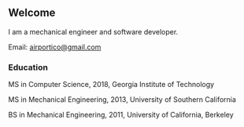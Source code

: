 ## Welcome

I am a mechanical engineer and software developer.

Email: [airportico@gmail.com](mailto:airportico@gmail.com)

### Education

MS in Computer Science, 2018, Georgia Institute of Technology

MS in Mechanical Engineering, 2013, University of Southern California

BS in Mechanical Engineering, 2011, University of California, Berkeley
